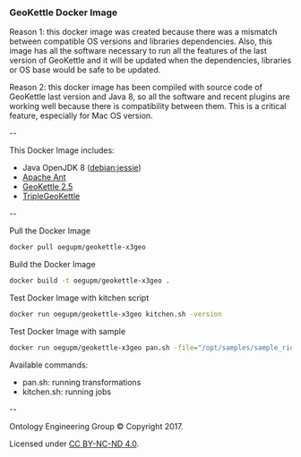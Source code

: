 ### GeoKettle Docker Image


Reason 1: this docker image was created because there was a mismatch between compatible OS versions and libraries dependencies. Also, this image has all the software necessary to run all the features of the last version of GeoKettle and it will be updated when the dependencies, libraries or OS base would be safe to be updated.

Reason 2: this docker image has been compiled with source code of GeoKettle last version and Java 8, so all the software and recent plugins are working well because there is compatibility between them. This is a critical feature, especially for Mac OS version.

--

This Docker Image includes:

 * Java OpenJDK 8 ([debian:jessie](https://github.com/docker-library/openjdk/blob/238cc35696423794b1951fc63d4cc9ffb8ca9685/8-jdk/Dockerfile))
 * [Apache Ant](https://ant.apache.org/bindownload.cgi)
 * [GeoKettle 2.5](http://www.spatialytics.org/projects/geokettle/)
 * [TripleGeoKettle](https://github.com/oeg-upm/geo.linkeddata.es-TripleGeoKettle)

--

Pull the Docker Image

```bash
docker pull oegupm/geokettle-x3geo
```

Build the Docker Image

```bash
docker build -t oegupm/geokettle-x3geo .
```

Test Docker Image with kitchen script

```bash
docker run oegupm/geokettle-x3geo kitchen.sh -version
```

Test Docker Image with sample

```bash
docker run oegupm/geokettle-x3geo pan.sh -file="/opt/samples/sample_rio.ktr" -level=Detailed -norep
```

Available commands:

* pan.sh: running transformations
* kitchen.sh: running jobs

--

Ontology Engineering Group © Copyright 2017.

Licensed under [CC BY-NC-ND 4.0](https://creativecommons.org/licenses/by-nc-nd/4.0/).

